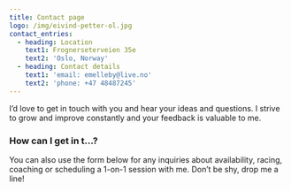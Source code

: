 ```yaml
---
title: Contact page
logo: /img/eivind-petter-ol.jpg
contact_entries:
  - heading: Location
    text1: Frognerseterveien 35e
    text2: 'Oslo, Norway'
  - heading: Contact details
    text1: 'email: emelleby@live.no'
    text2: 'phone: +47 48487245'
---
```

I’d love to get in touch with you and hear your ideas and
questions. I strive to grow and improve constantly and your feedback
is valuable to me.

<h3 class="f4 b lh-title mb2">How can I get in t…?</h3>

You can also use the form below for any inquiries about 
availability, racing, coaching or scheduling a 1-on-1 session
with me. Don’t be shy, drop me a line!
